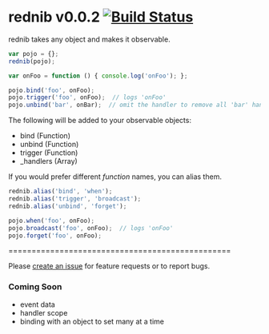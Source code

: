 # rednib v0.0.2 [![Build Status](https://travis-ci.org/reergymerej/rednib.svg?branch=v0.0.2)](https://travis-ci.org/reergymerej/rednib)

rednib takes any object and makes it observable.

```js
var pojo = {};
rednib(pojo);

var onFoo = function () { console.log('onFoo'); };

pojo.bind('foo', onFoo);
pojo.trigger('foo', onFoo);  // logs 'onFoo'
pojo.unbind('bar', onBar);  // omit the handler to remove all 'bar' handlers
```

The following will be added to your observable objects:

* bind (Function)
* unbind (Function)
* trigger (Function)
* _handlers (Array)

If you would prefer different *function* names, you can alias them.

```js
rednib.alias('bind', 'when');
rednib.alias('trigger', 'broadcast');
rednib.alias('unbind', 'forget');

pojo.when('foo', onFoo);
pojo.broadcast('foo', onFoo);  // logs 'onFoo'
pojo.forget('foo', onFoo);
```

================================================

Please [create an issue](https://github.com/reergymerej/rednib/issues) for feature requests or to report bugs.

### Coming Soon

* event data
* handler scope
* binding with an object to set many at a time
